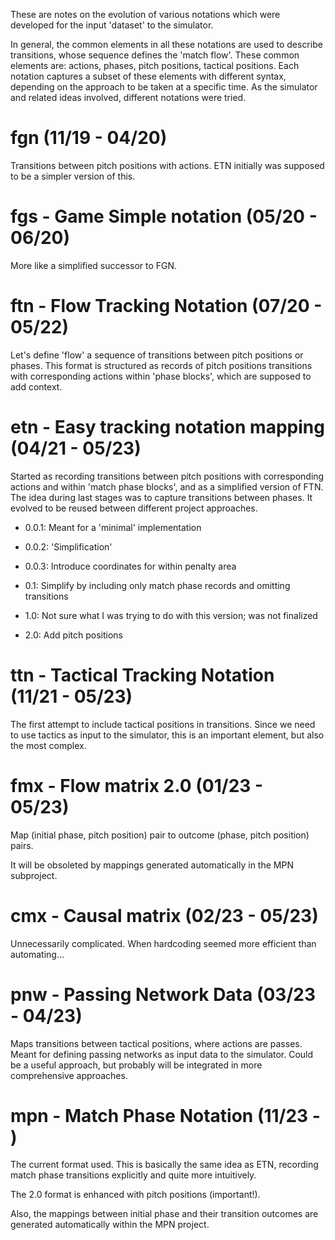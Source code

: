 These are notes on the evolution of various notations which were developed for the input 'dataset' to the simulator.

In general, the common elements in all these notations are used to describe transitions, whose sequence defines the 'match flow'.
These common elements are: actions, phases, pitch positions, tactical positions.
Each notation captures a subset of these elements with different syntax, depending on the approach to be taken at a specific time.
As the simulator and related ideas involved, different notations were tried.

# fgn (11/19 - 04/20)

Transitions between pitch positions with actions. ETN initially was supposed to be a simpler version of this.

# fgs - Game Simple notation (05/20 - 06/20)

More like a simplified successor to FGN.

# ftn - Flow Tracking Notation (07/20 - 05/22)

Let's define 'flow' a sequence of transitions between pitch positions or phases.
This format is structured as records of pitch positions transitions with corresponding actions within 'phase blocks', which are supposed to add context.

# etn - Easy tracking notation mapping (04/21 - 05/23)

Started as recording transitions between pitch positions with corresponding actions and within 'match phase blocks', and as a simplified version of FTN.
The idea during last stages was to capture transitions between phases.
It evolved to be reused between different project approaches.

* 0.0.1: Meant for a 'minimal' implementation

* 0.0.2: 'Simplification'

* 0.0.3: Introduce coordinates for within penalty area

* 0.1: Simplify by including only match phase records and omitting transitions

* 1.0: Not sure what I was trying to do with this version; was not finalized

* 2.0: Add pitch positions

# ttn - Tactical Tracking Notation (11/21 - 05/23)

The first attempt to include tactical positions in transitions.
Since we need to use tactics as input to the simulator, this is an important element, but also the most complex.

# fmx - Flow matrix 2.0 (01/23 - 05/23)

Map (initial phase, pitch position) pair to outcome (phase, pitch position) pairs.

It will be obsoleted by mappings generated automatically in the MPN subproject.

# cmx - Causal matrix (02/23 - 05/23)

Unnecessarily complicated. When hardcoding seemed more efficient than automating...

# pnw - Passing Network Data (03/23 - 04/23)

Maps transitions between tactical positions, where actions are passes. Meant for defining passing networks as input data to the simulator.
Could be a useful approach, but probably will be integrated in more comprehensive approaches.

# mpn - Match Phase Notation (11/23 - )

The current format used. This is basically the same idea as ETN, recording match phase transitions explicitly and quite more intuitively.

The 2.0 format is enhanced with pitch positions (important!).

Also, the mappings between initial phase and their transition outcomes are generated automatically within the MPN project.
